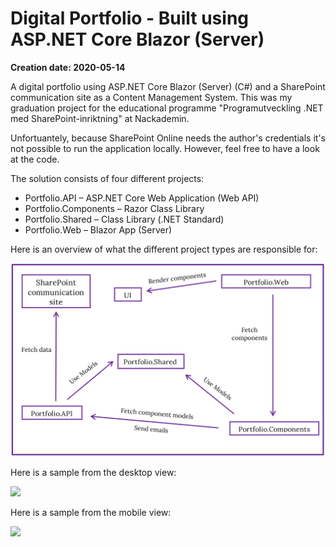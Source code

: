# Digital Portfolio - Built using ASP.NET Core Blazor (Server)

**Creation date: 2020-05-14**

A digital portfolio using ASP.NET Core Blazor (Server) (C#) and a SharePoint communication site as a Content Management System. This was my graduation project for the educational programme "Programutveckling .NET med SharePoint-inriktning" at Nackademin.

Unfortuantely, because SharePoint Online needs the author's credentials it's not possible to run the application locally. However, feel free to have a look at the code.

The solution consists of four different projects:

* Portfolio.API – ASP.NET Core Web Application (Web API)
* Portfolio.Components – Razor Class Library
* Portfolio.Shared – Class Library (.NET Standard)
* Portfolio.Web – Blazor App (Server)

Here is an overview of what the different project types are responsible for:

![Screenshot](gifs/overview.PNG)

Here is a sample from the desktop view:

![](gifs/preview-desktop.gif)

Here is a sample from the mobile view:

![](gifs/preview-mobile.gif)
